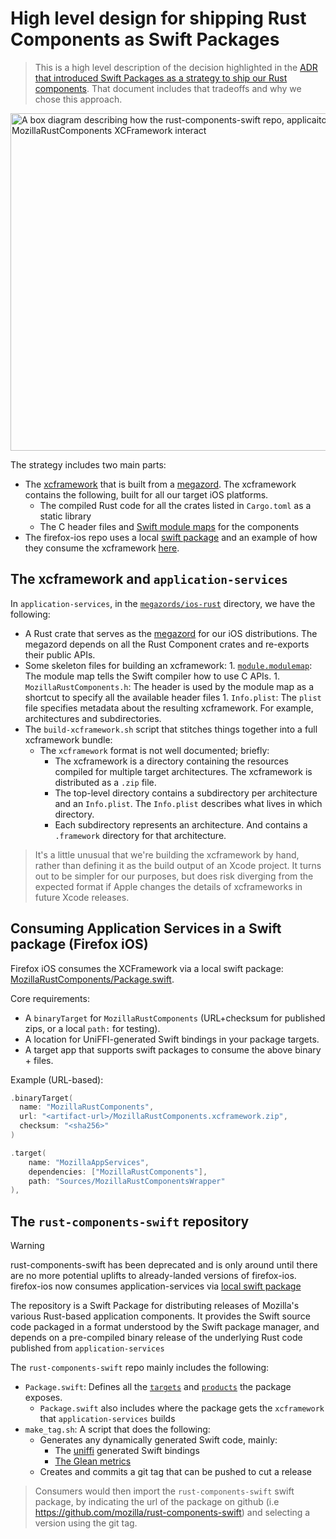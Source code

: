 # High level design for shipping Rust Components as Swift Packages
> This is a high level description of the decision highlighted in the [ADR that introduced Swift Packages as a strategy to ship our Rust components](../adr/0003-swift-packaging.md). That document includes that tradeoffs and why we chose this approach.

<!--
  N.B. you can edit this image in Google Docs and changes will be reflected automatically:

    https://docs.google.com/drawings/d/1tX05I-e6hNBQxch7PescDH7k4G7ddAJwXDPoIqp1RYk/edit
-->
<img src="https://docs.google.com/drawings/d/e/2PACX-1vRnyxy7VjdD3bYTso8V3AL5FpIQ4_S54dOCDI6fxfZEbG3_CVBwZZP1uLYbUVE9M54GSXUkNgewzOQm/pub?w=720&h=540" width="720" height="540" alt="A box diagram describing how the rust-components-swift repo, applicaiton-services repo, and MozillaRustComponents XCFramework interact">

The strategy includes two main parts:
- The [xcframework](https://developer.apple.com/documentation/swift_packages/distributing_binary_frameworks_as_swift_packages) that is built from a [megazord](./megazords.md). The xcframework contains the following, built for all our target iOS platforms.
     - The compiled Rust code for all the crates listed in `Cargo.toml` as a static library
    - The C header files and [Swift module maps](https://clang.llvm.org/docs/Modules.html) for the components
- The firefox-ios repo uses a local [swift package](https://github.com/mozilla-mobile/firefox-ios/blob/main/MozillaRustComponents/Package.swift) and an example of how they consume the xcframework [here](https://github.com/mozilla/application-services/pull/6898).


## The xcframework and `application-services`
In `application-services`, in the [`megazords/ios-rust`](https://github.com/mozilla/application-services/tree/main/megazords/ios-rust) directory, we have the following:
- A Rust crate that serves as the [megazord](./megazords.md) for our iOS distributions. The megazord depends on all the Rust Component crates and re-exports their public APIs.
- Some skeleton files for building an xcframework:
        1. [`module.modulemap`](https://clang.llvm.org/docs/Modules.html): The module map tells the Swift compiler how to use C APIs.
        1. `MozillaRustComponents.h`: The header is used by the module map as a shortcut to specify all the available header files
        1. `Info.plist`: The `plist` file specifies metadata about the resulting xcframework. For example, architectures and subdirectories.
- The `build-xcframework.sh` script that stitches things together into a full xcframework bundle:
    - The `xcframework` format is not well documented; briefly:
        - The xcframework is a directory containing the resources compiled for multiple target architectures. The xcframework is distributed as a `.zip` file.
        - The top-level directory contains a subdirectory per architecture and an `Info.plist`. The `Info.plist` describes what lives in which directory.
        - Each subdirectory represents an architecture. And contains a `.framework` directory for that architecture.

> It's a little unusual that we're building the xcframework by hand, rather than defining it as the build output of an Xcode project. It turns out to be simpler for our purposes, but does risk diverging from the expected format if Apple changes the details of xcframeworks in future Xcode releases.


## Consuming Application Services in a Swift package (Firefox iOS)
Firefox iOS consumes the XCFramework via a local swift package: [MozillaRustComponents/Package.swift](https://github.com/mozilla-mobile/firefox-ios/blob/main/MozillaRustComponents/Package.swift).

Core requirements:
- A `binaryTarget` for `MozillaRustComponents` (URL+checksum for published zips, or a local `path:` for testing).
- A location for UniFFI-generated Swift bindings in your package targets.
- A target app that supports swift packages to consume the above binary + files.

Example (URL-based):
```swift
.binaryTarget(
  name: "MozillaRustComponents",
  url: "<artifact-url>/MozillaRustComponents.xcframework.zip",
  checksum: "<sha256>"
)

.target(
    name: "MozillaAppServices",
    dependencies: ["MozillaRustComponents"],
    path: "Sources/MozillaRustComponentsWrapper"
),
```

## The `rust-components-swift` repository

> [!WARNING]
> rust-components-swift has been deprecated and is only around until there are no more potential uplifts to already-landed versions of firefox-ios. firefox-ios now consumes application-services via [local swift package](https://github.com/mozilla-mobile/firefox-ios/tree/main/MozillaRustComponents)

The repository is a Swift Package for distributing releases of Mozilla's various Rust-based application components. It provides the Swift source code packaged in a format understood by the Swift package manager, and depends on a pre-compiled binary release of the underlying Rust code published from `application-services`

The `rust-components-swift` repo mainly includes the following:
- `Package.swift`: Defines all the [`targets`](https://developer.apple.com/documentation/swift_packages/target) and [`products`](https://developer.apple.com/documentation/swift_packages/product) the package exposes.
    - `Package.swift` also includes where the package gets the `xcframework` that `application-services` builds
- `make_tag.sh`: A script that does the following:
    - Generates any dynamically generated Swift code, mainly:
        - The [uniffi](https://github.com/mozilla/uniffi-rs/) generated Swift bindings
        - [The Glean metrics](https://mozilla.github.io/glean/book/user/adding-glean-to-your-project/swift.html#setting-up-metrics-and-pings-code-generation)
    - Creates and commits a git tag that can be pushed to cut a release

> Consumers would then import the `rust-components-swift` swift package, by indicating the url of the package on github (i.e <https://github.com/mozilla/rust-components-swift>) and selecting a version using the git tag.
